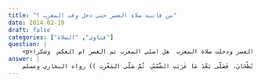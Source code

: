```yaml
---
title: "من فاتته صلاة العصر حتى دخل وقت المغرب ؟"
date: 2014-02-19
draft: false
categories: ["فتاوى", "الصلاة"]
question: |
    <p>كنت نائما وفاتتني صلاة العصر ودخلت صلاة المغرب  هل اصلي المغرب ثم العصر ام العكس  وشكرا</p>
answer: |
    الراجح من أقوال أهل العلم أنك تصلى العصر أولا ثم تصلي المغرب وذلك لما ثبت عَنْ جَابِرِ بْنِ عَبْدِ اللَّهِ -رضي الله عنه- قَالَ: (( جَعَلَ عُمَرُ يَوْمَ الخَنْدَقِ يَسُبُّ كُفَّارَهُمْ، وَقَالَ: مَا كِدْتُ أُصَلِّي العَصْرَ حَتَّى غَرَبَتْ، قَالَ: فَنَزَلْنَا بُطْحَانَ، فَصَلَّى بَعْدَ مَا غَرَبَتِ الشَّمْسُ، ثُمَّ صَلَّى المَغْرِبَ )) رواه البخاري ومسلم . <BR>ولأن ترتيب الصلوات الفائته واجب على الراجح من أقوال أهل العلم لفعله صلى الله عليه وسلم المتقدم مع قوله صلى الله عليه وسلم : ((وَصَلُّوا كَمَا رَأَيْتُمُونِي أُصَلِّي )) رواه البخاري ولما ثبت عن أَنَسِ بْنِ مَالِكٍ -رضي الله عنه- عَنِ النَّبِيِّ صَلَّى اللهُ عَلَيْهِ وَسَلَّمَ قَالَ: (( مَنْ نَسِيَ صَلاَةً فَلْيُصَلِّ إِذَا ذَكَرَهَا، لاَ كَفَّارَةَ لَهَا إِلَّا ذَلِكَ )) رواه البخاري ومسلم وجه الدلالة من هذا الحديث : أن من نسي صلاة أو نام عنها فليصلها على هيأتها وترتيبها وكذلك من نسي أكثر من صلاة وهو مذهب الإمامين مالك وأبي حنيفة وذهب الإمام أحمد إلى أنه شرط وليس واجب فقط . <BR> والله أعلم
---
```


